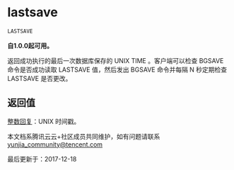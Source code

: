 # lastsave

```javascript
LASTSAVE
```

**自1.0.0起可用。**

返回成功执行的最后一次数据库保存的 UNIX TIME 。客户端可以检查 BGSAVE 命令是否成功读取 LASTSAVE 值，然后发出 BGSAVE 命令并每隔 N 秒定期检查 LASTSAVE 是否更改。

## 返回值

[整数回复](https://redis.io/topics/protocol#integer-reply)：UNIX 时间戳。

本文档系腾讯云云+社区成员共同维护，如有问题请联系 yunjia_community@tencent.com

最后更新于：2017-12-18